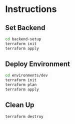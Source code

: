 # Instructions

## Set Backend
```bash
cd backend-setup
terraform init
terraform apply
```

## Deploy Environment
```bash
cd environments/dev
terraform init
terraform plan
terraform apply
```

## Clean Up
```bash
terraform destroy
```
